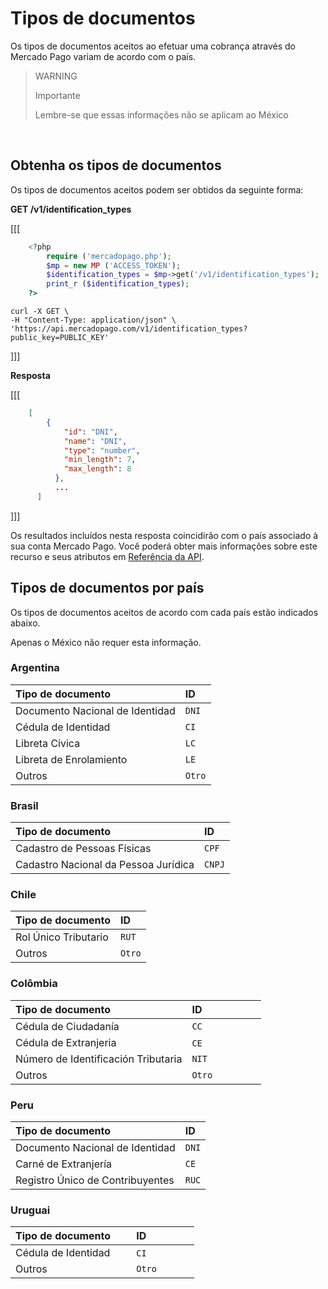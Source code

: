 
# Tipos de documentos

Os tipos de documentos aceitos ao efetuar uma cobrança através do Mercado Pago variam de acordo com o país.<br>

> WARNING
>
> Importante
>
> Lembre-se que essas informações não se aplicam ao México

<br>

## Obtenha os tipos de documentos

Os tipos de documentos aceitos podem ser obtidos da seguinte forma:

**GET /v1/identification_types**


[[[
```php
    <?php
        require ('mercadopago.php');
        $mp = new MP ('ACCESS_TOKEN');
        $identification_types = $mp->get('/v1/identification_types');
        print_r ($identification_types);
    ?>
```
```curl
curl -X GET \
-H "Content-Type: application/json" \
'https://api.mercadopago.com/v1/identification_types?public_key=PUBLIC_KEY'
```
]]]


**Resposta**


[[[
```json
    [
        {
            "id": "DNI",
            "name": "DNI",
            "type": "number",
            "min_length": 7,
            "max_length": 8
          },
          ...
      ]
```
]]]


Os resultados incluídos nesta resposta coincidirão com o país associado à sua conta Mercado Pago. Você poderá obter mais informações sobre este recurso e seus atributos em [Referência da API](https://www.mercadopago[FAKER][URL][DOMAIN]/developers/pt/reference/payment_methods/_payment_methods/get).

## Tipos de documentos por país

Os tipos de documentos aceitos de acordo com cada país estão indicados abaixo.

Apenas o México não requer esta informação.

### Argentina

Tipo de documento               | ID                       |
:------------------------------ | :----------------------- |
Documento Nacional de Identidad | `DNI`                    |
Cédula de Identidad             | `CI`                     |
Libreta Cívica                  | `LC`                     |
Libreta de Enrolamiento         | `LE`                     |
Outros                          | `Otro`                   |

### Brasil

Tipo de documento           | ID                       |
:-------------------------- | :----------------------- |
Cadastro de Pessoas Físicas | `CPF`                    |
Cadastro Nacional da Pessoa Jurídica | `CNPJ`                   |

### Chile

Tipo de documento          | ID                       |
:------------------------- | :----------------------- |
Rol Único Tributario       | `RUT`                    |
Outros                     | `Otro`                   |

### Colômbia

Tipo de documento                   | ID                       |
:---------------------------------- | :----------------------- |
Cédula de Ciudadanía                | `CC`                     |
Cédula de Extranjeria               | `CE`                     |
Número de Identificación Tributaria | `NIT`                    |
Outros                              | `Otro`                   |

### Peru

Tipo de documento                | ID                       |
:------------------------------- | :----------------------- |
Documento Nacional de Identidad  | `DNI`                    |
Carné de Extranjería             | `CE`                     |
Registro Único de Contribuyentes | `RUC`                    |

### Uruguai

Tipo de documento          | ID                       |
:------------------------- | :----------------------- |
Cédula de Identidad        | `CI`                    |
Outros                     | `Otro`                   |

